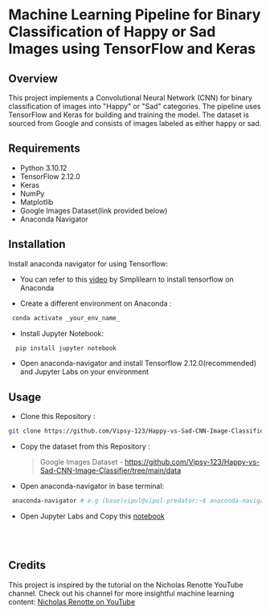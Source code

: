 # Machine Learning Pipeline for Binary Classification of Happy or Sad Images using TensorFlow and Keras

## Overview

This project implements a Convolutional Neural Network (CNN) for binary classification of images into "Happy" or "Sad" categories. The pipeline uses TensorFlow and Keras for building and training the model. The dataset is sourced from Google and consists of images labeled as either happy or sad.

## Requirements 

- Python 3.10.12
- TensorFlow 2.12.0
- Keras
- NumPy
- Matplotlib
- Google Images Dataset(link provided below)
- Anaconda Navigator

## Installation 

Install anaconda navigator for using Tensorflow:
* You can refer to this [video](https://www.youtube.com/watch?v=Ejzubp-B83o&t=1165s) by Simplilearn to install tensorflow on Anaconda
  
* Create a different environment on Anaconda :
```bash
 conda activate _your_env_name_
```
* Install Jupyter Notebook:
 ```bash
   pip install jupyter notebook
  ```
* Open anaconda-navigator and install Tensorflow 2.12.0(recommended) and Jupyter Labs on your environment

## Usage 

* Clone this Repository :
```bash
git clone https://github.com/Vipsy-123/Happy-vs-Sad-CNN-Image-Classifier.git

```

* Copy the dataset from this Repository :

  > Google Images Dataset - https://github.com/Vipsy-123/Happy-vs-Sad-CNN-Image-Classifier/tree/main/data


* Open anaconda-navigator in base terminal:
  
```bash
 anaconda-navigator # e.g (base)vipul@vipul-predator:~$ anaconda-navigator

```
* Open Jupyter Labs and Copy this [notebook](https://github.com/Vipsy-123/Happy-vs-Sad-CNN-Image-Classifier/blob/main/Image_Sentiment_Classifier.ipynb)
<br>
<br>

## Credits

This project is inspired by the tutorial on the Nicholas Renotte YouTube channel. Check out his channel for more insightful machine learning content: [Nicholas Renotte on YouTube](https://www.youtube.com/c/NicholasRenotte)
